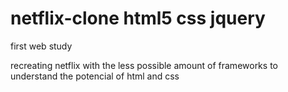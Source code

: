# netflix-clone html5 css jquery

first web study

recreating netflix with the less possible amount of frameworks to understand the potencial of html and css

